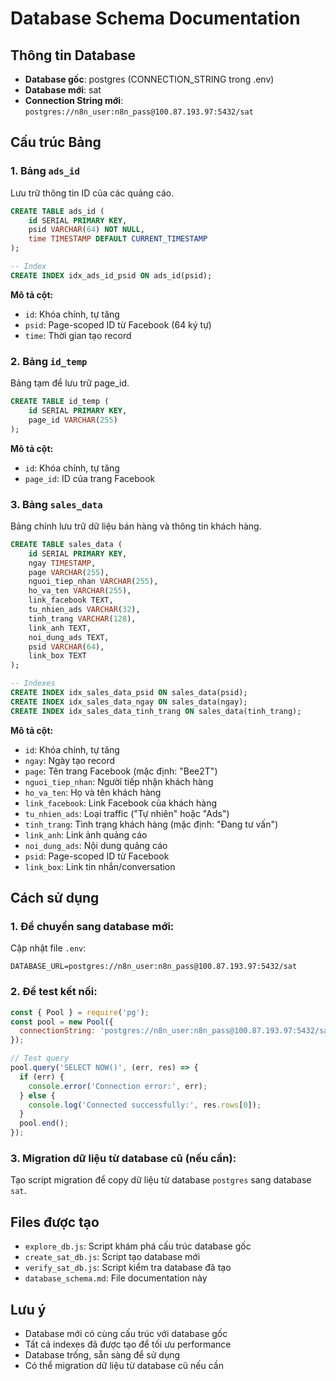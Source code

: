 # Database Schema Documentation

## Thông tin Database
- **Database gốc**: postgres (CONNECTION_STRING trong .env)
- **Database mới**: sat
- **Connection String mới**: `postgres://n8n_user:n8n_pass@100.87.193.97:5432/sat`

## Cấu trúc Bảng

### 1. Bảng `ads_id`
Lưu trữ thông tin ID của các quảng cáo.

```sql
CREATE TABLE ads_id (
    id SERIAL PRIMARY KEY,
    psid VARCHAR(64) NOT NULL,
    time TIMESTAMP DEFAULT CURRENT_TIMESTAMP
);

-- Index
CREATE INDEX idx_ads_id_psid ON ads_id(psid);
```

**Mô tả cột:**
- `id`: Khóa chính, tự tăng
- `psid`: Page-scoped ID từ Facebook (64 ký tự)
- `time`: Thời gian tạo record

### 2. Bảng `id_temp`
Bảng tạm để lưu trữ page_id.

```sql
CREATE TABLE id_temp (
    id SERIAL PRIMARY KEY,
    page_id VARCHAR(255)
);
```

**Mô tả cột:**
- `id`: Khóa chính, tự tăng
- `page_id`: ID của trang Facebook

### 3. Bảng `sales_data`
Bảng chính lưu trữ dữ liệu bán hàng và thông tin khách hàng.

```sql
CREATE TABLE sales_data (
    id SERIAL PRIMARY KEY,
    ngay TIMESTAMP,
    page VARCHAR(255),
    nguoi_tiep_nhan VARCHAR(255),
    ho_va_ten VARCHAR(255),
    link_facebook TEXT,
    tu_nhien_ads VARCHAR(32),
    tinh_trang VARCHAR(128),
    link_anh TEXT,
    noi_dung_ads TEXT,
    psid VARCHAR(64),
    link_box TEXT
);

-- Indexes
CREATE INDEX idx_sales_data_psid ON sales_data(psid);
CREATE INDEX idx_sales_data_ngay ON sales_data(ngay);
CREATE INDEX idx_sales_data_tinh_trang ON sales_data(tinh_trang);
```

**Mô tả cột:**
- `id`: Khóa chính, tự tăng
- `ngay`: Ngày tạo record
- `page`: Tên trang Facebook (mặc định: "Bee2T")
- `nguoi_tiep_nhan`: Người tiếp nhận khách hàng
- `ho_va_ten`: Họ và tên khách hàng
- `link_facebook`: Link Facebook của khách hàng
- `tu_nhien_ads`: Loại traffic ("Tự nhiên" hoặc "Ads")
- `tinh_trang`: Tình trạng khách hàng (mặc định: "Đang tư vấn")
- `link_anh`: Link ảnh quảng cáo
- `noi_dung_ads`: Nội dung quảng cáo
- `psid`: Page-scoped ID từ Facebook
- `link_box`: Link tin nhắn/conversation

## Cách sử dụng

### 1. Để chuyển sang database mới:
Cập nhật file `.env`:
```
DATABASE_URL=postgres://n8n_user:n8n_pass@100.87.193.97:5432/sat
```

### 2. Để test kết nối:
```javascript
const { Pool } = require('pg');
const pool = new Pool({ 
  connectionString: 'postgres://n8n_user:n8n_pass@100.87.193.97:5432/sat'
});

// Test query
pool.query('SELECT NOW()', (err, res) => {
  if (err) {
    console.error('Connection error:', err);
  } else {
    console.log('Connected successfully:', res.rows[0]);
  }
  pool.end();
});
```

### 3. Migration dữ liệu từ database cũ (nếu cần):
Tạo script migration để copy dữ liệu từ database `postgres` sang database `sat`.

## Files được tạo
- `explore_db.js`: Script khám phá cấu trúc database gốc
- `create_sat_db.js`: Script tạo database mới
- `verify_sat_db.js`: Script kiểm tra database đã tạo
- `database_schema.md`: File documentation này

## Lưu ý
- Database mới có cùng cấu trúc với database gốc
- Tất cả indexes đã được tạo để tối ưu performance
- Database trống, sẵn sàng để sử dụng
- Có thể migration dữ liệu từ database cũ nếu cần
